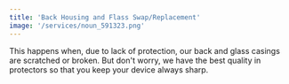 ```yaml
---
title: 'Back Housing and Flass Swap/Replacement'
image: '/services/noun_591323.png'
---
```


This happens when, due to lack of protection, our back and glass casings are scratched or broken. But don't worry, we have the best quality in protectors so that you keep your device always sharp.

